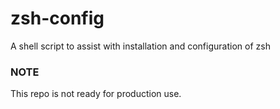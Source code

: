 # zsh-config
A shell script to assist with installation and configuration of zsh

### NOTE
This repo is not ready for production use.
